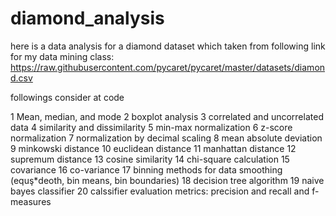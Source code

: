 # diamond_analysis
here is a data analysis for a diamond dataset which taken from following link for my data mining class: https://raw.githubusercontent.com/pycaret/pycaret/master/datasets/diamond.csv

followings consider at code

1 Mean, median, and mode
2 boxplot analysis
3 correlated and uncorrelated data
4 similarity and dissimilarity
5 min-max normalization
6 z-score normalization
7 normalization by decimal scaling
8 mean absolute deviation
9 minkowski distance
10 euclidean distance
11 manhattan distance
12 supremum distance
13 cosine similarity
14 chi-square calculation
15 covariance
16 co-variance
17 binning methods for data smoothing (equş*deoth, bin means, bin boundaries)
18 decision tree algorithm
19 naive bayes classifier
20 calssifier evaluation metrics: precision and recall and f-measures
